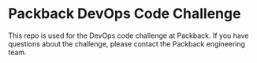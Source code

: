 # Packback DevOps Code Challenge

This repo is used for the DevOps code challenge at Packback. If you have questions about the challenge, please contact the Packback engineering team.

